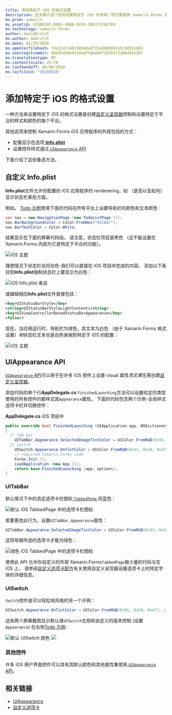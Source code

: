 ```yaml
---
title: 添加特定于 iOS 的格式设置
description: 此文章介绍了如何设置特定于 iOS 的外观，而无需使用 Xamarin.Forms 自定义呈现器。
ms.prod: xamarin
ms.assetid: CE50E207-D092-4D88-8439-1B51F178E7ED
ms.technology: xamarin-forms
author: davidbritch
ms.author: dabritch
ms.date: 01/29/2016
ms.openlocfilehash: 74a3cdc340cb09e8adf15ed0dd09315c985d18b5
ms.sourcegitcommit: 66682dd8e93c0e4f5dee69f32b5fc5a96443e307
ms.translationtype: MT
ms.contentlocale: zh-CN
ms.lasthandoff: 06/08/2018
ms.locfileid: "35243526"
---
```

# <a name="adding-ios-specific-formatting"></a>添加特定于 iOS 的格式设置

一种方法来设置特定于 iOS 的格式设置是创建[自定义呈现器](~/xamarin-forms/app-fundamentals/custom-renderer/index.md)控制和设置特定于平台的样式和颜色的每个平台。

其他选项来控制 Xamarin.Forms iOS 应用程序的外观包括的方式：

* 配置显示在选项[ **Info.plist**](#info-plist)
* 设置控件样式通过[ `UIAppearance` API](#uiappearance)

下面介绍了这些备选方法。

<a name="info-plist"/>

## <a name="customizing-infoplist"></a>自定义 Info.plist

**Info.plist**文件允许你配置的 iOS 应用程序的 renderering，如 （是否以及如何） 显示状态栏某些方面。

例如， [Todo 示例](https://developer.xamarin.com/samples/xamarin-forms/Todo/)使用下面的代码在所有平台上设置导航栏的颜色和文本颜色：

```csharp
var nav = new NavigationPage (new TodoListPage ());
nav.BarBackgroundColor = Color.FromHex("91CA47");
nav.BarTextColor = Color.White;
```

结果显示在下面的屏幕代码段。 请注意，状态栏项目是黑色 （这不能设置在 Xamarin.Forms 内因为它是特定于平台的功能）。

![](theme-images/status-default-sml.png "iOS 主题")

理想情况下状态栏也将白色-我们可以直接在 iOS 项目中完成的内容。 添加以下条目到**Info.plist**强制状态栏上要显示为白色：

![](theme-images/info-plist.png "iOS Info.plist 条目")

或编辑相应**Info.plist**文件直接包括：

```xml
<key>UIStatusBarStyle</key>
<string>UIStatusBarStyleLightContent</string>
<key>UIViewControllerBasedStatusBarAppearance</key>
<false/>
```

现在，当应用运行时，导航栏为绿色，其文本为白色 （由于 Xamarin.Forms 格式设置）*和*状态栏文本也是白色谢谢到特定于 iOS 的配置：

![](theme-images/status-white-sml.png "iOS 主题")

<a name="uiappearance"/>

## <a name="uiappearance-api"></a>UIAppearance API

[ `UIAppearance` API](~/ios/user-interface/ios-ui/introduction-to-the-appearance-api.md)可以用于在许多 iOS 控件上设置 visual 属性*而无需*无需创建[自定义呈现器](~/xamarin-forms/app-fundamentals/custom-renderer/index.md)。

添加代码的单个行**AppDelegate.cs** `FinishedLaunching`方法可以设置给定的类型使用的所有控件的都样式其`Appearance`属性。 下面的代码包含两个示例-全局样式选项卡栏并切换控件：

**AppDelegate.cs** iOS 项目中

```csharp
public override bool FinishedLaunching (UIApplication app, NSDictionary options)
{
  // tab bar
    UITabBar.Appearance.SelectedImageTintColor = UIColor.FromRGB(0x91, 0xCA, 0x47); // green
  // switch
    UISwitch.Appearance.OnTintColor = UIColor.FromRGB(0x91, 0xCA, 0x47); // green
    // required Xamarin.Forms code
    Forms.Init ();
    LoadApplication (new App ());
    return base.FinishedLaunching (app, options);
}
```

### <a name="uitabbar"></a>UITabBar

默认情况下中的选定选项卡栏图标[ `TabbedPage` ](~/xamarin-forms/app-fundamentals/navigation/tabbed-page.md)将蓝色：

![](theme-images/tabbar-default.png "默认 iOS TabbedPage 中的选项卡栏图标")

若要更改此行为，设置`UITabBar.Appearance`属性：

```csharp
UITabBar.Appearance.SelectedImageTintColor = UIColor.FromRGB(0x91, 0xCA, 0x47); // green
```

这将导致所选的选项卡才能为绿色：

![](theme-images/tabbar-custom.png "绿色 iOS TabbedPage 中的选项卡栏图标")

使用此 API 允许你自定义的外观 Xamarin.Forms`TabbedPage`极少量的代码与在 iOS 上。 请参阅[自定义选项卡配方](https://developer.xamarin.com/recipes/cross-platform/xamarin-forms/ios/customize-tabs/)有关使用自定义呈现器设置选项卡上的特定字体的详细信息。

### <a name="uiswitch"></a>UISwitch

`Switch`控件是可以轻松地风格的另一个示例：

```csharp
UISwitch.Appearance.OnTintColor = UIColor.FromRGB(0x91, 0xCA, 0x47); // green
```

这些两个屏幕截图显示默认值`UISwitch`左侧和自定义的版本控制 (设置`Appearance`) 在右侧[Todo 示例](https://developer.xamarin.com/samples/xamarin-forms/Todo/):

![](theme-images/switch-default.png "默认 UISwitch 颜色") ![ ](theme-images/switch-custom.png "自定义 UISwitch 颜色")

### <a name="other-controls"></a>其他控件

许多 iOS 用户界面控件可以具有其默认颜色和其他属性集使用[ `UIAppearance` API](~/ios/user-interface/ios-ui/introduction-to-the-appearance-api.md)。



## <a name="related-links"></a>相关链接

- [UIAppearance](~/ios/user-interface/ios-ui/introduction-to-the-appearance-api.md)
- [自定义选项卡](https://developer.xamarin.com/recipes/cross-platform/xamarin-forms/ios/customize-tabs/)
